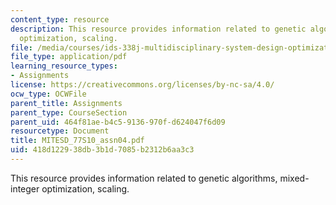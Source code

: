 ```yaml
---
content_type: resource
description: This resource provides information related to genetic algorithms, mixed-integer
  optimization, scaling.
file: /media/courses/ids-338j-multidisciplinary-system-design-optimization-spring-2010/418d122938db3b1d7085b2312b6aa3c3_MITESD_77S10_assn04.pdf
file_type: application/pdf
learning_resource_types:
- Assignments
license: https://creativecommons.org/licenses/by-nc-sa/4.0/
ocw_type: OCWFile
parent_title: Assignments
parent_type: CourseSection
parent_uid: 464f81ae-b4c5-9136-970f-d624047f6d09
resourcetype: Document
title: MITESD_77S10_assn04.pdf
uid: 418d1229-38db-3b1d-7085-b2312b6aa3c3
---
```

This resource provides information related to genetic algorithms, mixed-integer optimization, scaling.